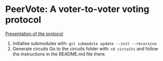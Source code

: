 # PeerVote: A voter-to-voter voting protocol

[Presentation of the protocol](https://stan.bar/slides/2023-10-22-A-Voter-to-Voter-voting-protocol.pdf)

1. Initialise submodules with:
`git submodule update --init --recursive`
2. Generate circuits
Go to the circuits folder with:
`cd circuits`
and follow the instructions in the README.md file there.